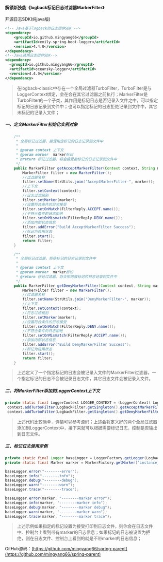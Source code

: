 #### 解锁新技能《logback标记日志过滤器MarkerFilter》

开源日志SDK(纯java版)

```xml
<!-- Java基于logback的日志组件SDK -->
<dependency>
    <groupId>io.github.mingyang66</groupId>
    <artifactId>emily-spring-boot-logger</artifactId>
    <version>4.4.0</version>
</dependency>
<!--Java通用日志组件SDK-->
<dependency>
  <groupId>io.github.mingyang66</groupId>
  <artifactId>oceansky-logger</artifactId>
  <version>4.4.0</version>
</dependency>
```



> 在logback-classic中存在一个全局过滤器TurboFilter，TurboFilter是与LoggerContext绑定，会在会在其它过滤器之前执行；MarkerFilter是TurboFilter的一个子类，其作用是标记日志是否记录入文件之中，可以指定标记的日志记录到文件中；也可以指定标记的日志拒绝记录到文件中，其它未标记的记录入文件；

##### 一、定义MarkerFilter初始化实例对象

```java
    /**
     * 全局标记过滤器，接受指定标记的日志记录到文件中
     *
     * @param context 上下文
     * @param marker  marker标识
     * @return 标记过滤器，将会接受被标记的日志记录到文件中
     */
    public MarkerFilter getAcceptMarkerFilter(Context context, String marker) {
        MarkerFilter filter = new MarkerFilter();
        //过滤器名称
        filter.setName(StrUtils.join("AcceptMarkerFilter-", marker));
        //上下文
        filter.setContext(context);
        //日志过滤级别
        filter.setMarker(marker);
        //设置符合条件的日志接受
        filter.setOnMatch(FilterReply.ACCEPT.name());
        //不符合条件的日志拒绝
        filter.setOnMismatch(FilterReply.DENY.name());
        //添加内部状态信息
        filter.addError("Build AcceptMarkerFilter Success");
        //标记为启用状态
        filter.start();
        return filter;
    }

    /**
     * 全局标记过滤器，拒绝标记的日志记录到文件中
     *
     * @param context 上下文
     * @param marker  marker标识
     * @return 标记过滤器，将会拒绝被标记的日志记录到文件中
     */
    public MarkerFilter getDenyMarkerFilter(Context context, String marker) {
        MarkerFilter filter = new MarkerFilter();
        //过滤器名称
        filter.setName(StrUtils.join("DenyMarkerFilter-", marker));
        //上下文
        filter.setContext(context);
        //日志过滤级别
        filter.setMarker(marker);
        //设置符合条件的日志接受
        filter.setOnMatch(FilterReply.DENY.name());
        //不符合条件的日志拒绝
        filter.setOnMismatch(FilterReply.ACCEPT.name());
        //添加内部状态信息
        filter.addError("Build DenyMarkerFilter Success");
        //标记为启用状态
        filter.start();
        return filter;
    }
```

> 上述定义了一个指定标记的日志会被记录入文件的MarkerFilter过滤器，一个指定标记的日志不会被记录日志文件，其它日志文件会被记录入文件。

##### 二、将MarkerFilter添加到LoggerContext上下文

```java
private static final LoggerContext LOGGER_CONTEXT = (LoggerContext) LoggerFactory.getILoggerFactory();
 context.addTurboFilter(LogbackFilter.getSingleton().getAcceptMarkerFilter(context, marker));
 context.addTurboFilter(LogbackFilter.getSingleton().getDenyMarkerFilter(context, marker));
```

> 上述代码比较简单，详情可以参考源码；上述会将定义好的两个全局过滤器添加到LoggerContext中，接下来就可以根据需要标记日志，控制是否输出到日志文件。

##### 三、标记日志使用示例

```java
private static final Logger baseLogger = LoggerFactory.getLogger(LogbackController.class);
private static final Marker marker = MarkerFactory.getMarker("instance_marker");

baseLogger.error("--------error");
baseLogger.info("--------info");
baseLogger.debug("--------debug");
baseLogger.warn("--------warn");
baseLogger.trace("--------trace");

baseLogger.error(marker, "--------marker error");
baseLogger.info(marker, "--------marker info");
baseLogger.debug(marker, "--------marker debug");
baseLogger.warn(marker, "--------marker warn");
baseLogger.trace(marker, "--------marker trace");
```

> 上述示例如果指定的标记设置为接受打印到日志文件，则你会在日志文件中、控制台上看到带有marker的日志信息；如果标记的日志被设置为拒绝，则在日志文件、控制台上看到的就是不带marker的日志信息；



GitHub源码：[https://github.com/mingyang66/spring-parent](https://github.com/mingyang66/spring-parent)

